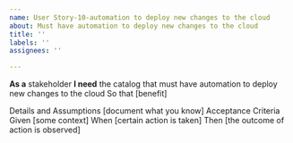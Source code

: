 ```yaml
---
name: User Story-10-automation to deploy new changes to the cloud
about: Must have automation to deploy new changes to the cloud
title: ''
labels: ''
assignees: ''

---
```


**As a** stakeholder
**I need** the catalog that must have automation to deploy new changes to the cloud
So that [benefit]

Details and Assumptions
[document what you know]
Acceptance Criteria
Given [some context]
When [certain action is taken]
Then [the outcome of action is observed]
